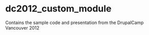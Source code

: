 dc2012_custom_module
====================

Contains the sample code and presentation from the DrupalCamp Vancouver 2012